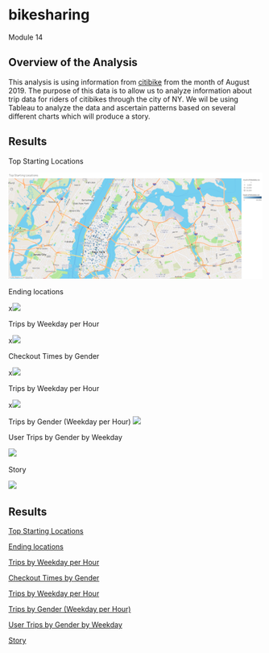 # bikesharing
Module 14

## Overview of the Analysis

This analysis is using information from [citibike](https://ride.citibikenyc.com/system-data) from the month of August 2019.  The purpose of this data is to allow us to analyze information about trip data for riders of citibikes through the city of NY.  We wil be using Tableau to analyze the data and ascertain patterns based on several different charts which will produce a story.

## Results

Top Starting Locations

![Top Starting Locations](https://github.com/lavec0324/bikesharing/blob/main/Resources/Top%20Starting%20Locations.png)

Ending locations

x![](https://public.tableau.com/views/EndingStationLatitude/EndingStationLatitude?:language=en-US&:display_count=n&:origin=viz_share_link)


Trips by Weekday per Hour

x![](https://public.tableau.com/views/TripsbyWeekdayperHour_16516232987390/TripsbyWeekdayperHour?:language=en-US&:display_count=n&:origin=viz_share_link)



Checkout Times by Gender

x![](https://public.tableau.com/views/CheckoutTimesbyGender_16516220965410/CheckoutTImesbyGender?:language=en-US&:display_count=n&:origin=viz_share_link)


Trips by Weekday per Hour

x![](https://public.tableau.com/views/TripsbyWeekdayperHour_16516232987390/TripsbyWeekdayperHour?:language=en-US&:display_count=n&:origin=viz_share_link)



Trips by Gender (Weekday per Hour)
![](https://public.tableau.com/views/TripsbyGenderWeekdayperHour_16516233731560/TripsbyGenderWeekdayperHour?:language=en-US&:display_count=n&:origin=viz_share_link)


User Trips by Gender by Weekday

![](https://public.tableau.com/views/UserTripsbyGenderbyWeekday_16516234822140/UserTripsbyGenderbyWeekday?:language=en-US&:display_count=n&:origin=viz_share_link)


Story

![](https://public.tableau.com/views/NYCBikeTripStory/NYCBikeTrip?:language=en-US&:display_count=n&:origin=viz_share_link)

## Results

[Top Starting Locations](https://public.tableau.com/views/EndingStationLatitude/EndingStationLatitude?:language=en-US&:display_count=n&:origin=viz_share_link)

[Ending locations](https://public.tableau.com/views/EndingStationLatitude/EndingStationLatitude?:language=en-US&:display_count=n&:origin=viz_share_link)

[Trips by Weekday per Hour](https://public.tableau.com/views/TripsbyWeekdayperHour_16516232987390/TripsbyWeekdayperHour?:language=en-US&:display_count=n&:origin=viz_share_link)

[Checkout Times by Gender](https://public.tableau.com/views/CheckoutTimesbyGender_16516220965410/CheckoutTImesbyGender?:language=en-US&:display_count=n&:origin=viz_share_link)

[Trips by Weekday per Hour](https://public.tableau.com/views/TripsbyWeekdayperHour_16516232987390/TripsbyWeekdayperHour?:language=en-US&:display_count=n&:origin=viz_share_link)

[Trips by Gender (Weekday per Hour)](https://public.tableau.com/views/TripsbyGenderWeekdayperHour_16516233731560/TripsbyGenderWeekdayperHour?:language=en-US&:display_count=n&:origin=viz_share_link)

[User Trips by Gender by Weekday](https://public.tableau.com/views/UserTripsbyGenderbyWeekday_16516234822140/UserTripsbyGenderbyWeekday?:language=en-US&:display_count=n&:origin=viz_share_link)

[Story](https://public.tableau.com/views/NYCBikeTripStory/NYCBikeTrip?:language=en-US&:display_count=n&:origin=viz_share_link)
